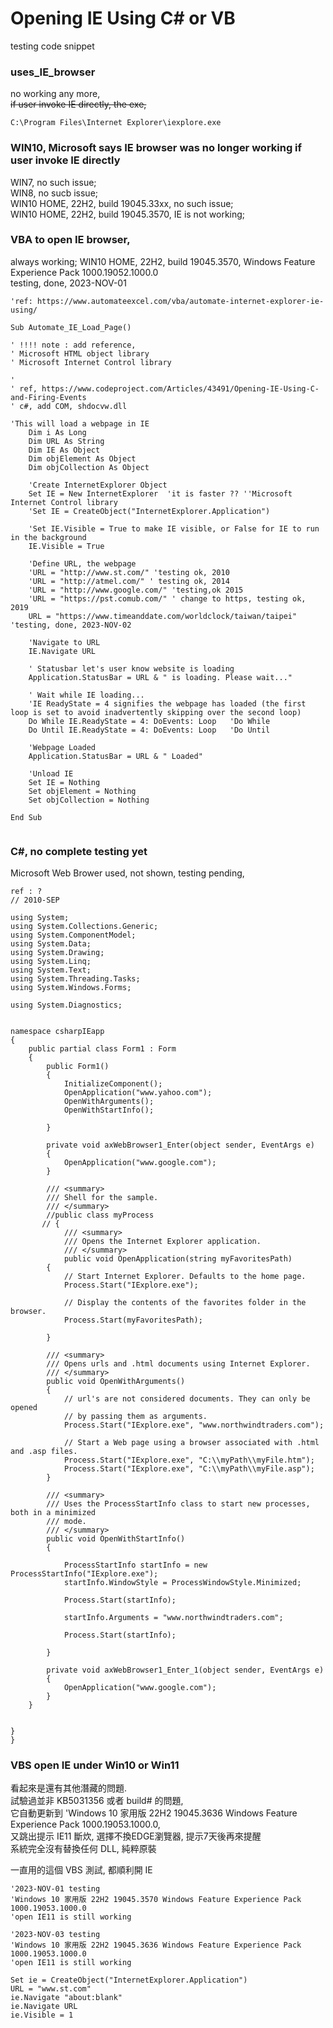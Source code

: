 # Opening IE Using C# or VB
testing code snippet  


### uses_IE_browser
no working any more,  
~~if user invoke IE directly, the exe,~~
```
C:\Program Files\Internet Explorer\iexplore.exe
```

### WIN10, Microsoft says IE browser was no longer working if user invoke IE directly
WIN7, no such issue;  
WIN8, no sucb issue;  
WIN10 HOME, 22H2, build 19045.33xx, no such issue;  
WIN10 HOME, 22H2, build 19045.3570, IE is not working;

### VBA to open IE browser,   
always working;
WIN10 HOME, 22H2, build 19045.3570, Windows Feature Experience Pack 1000.19052.1000.0  
testing, done, 2023-NOV-01

```
'ref: https://www.automateexcel.com/vba/automate-internet-explorer-ie-using/

Sub Automate_IE_Load_Page()

' !!!! note : add reference,
' Microsoft HTML object library
' Microsoft Internet Control library

'
' ref, https://www.codeproject.com/Articles/43491/Opening-IE-Using-C-and-Firing-Events
' c#, add COM, shdocvw.dll

'This will load a webpage in IE
    Dim i As Long
    Dim URL As String
    Dim IE As Object
    Dim objElement As Object
    Dim objCollection As Object
 
    'Create InternetExplorer Object
    Set IE = New InternetExplorer  'it is faster ?? ''Microsoft Internet Control library
    'Set IE = CreateObject("InternetExplorer.Application")
 
    'Set IE.Visible = True to make IE visible, or False for IE to run in the background
    IE.Visible = True
 
    'Define URL, the webpage
    'URL = "http://www.st.com/" 'testing ok, 2010
    'URL = "http://atmel.com/" ' testing ok, 2014
    'URL = "http://www.google.com/" 'testing,ok 2015
    'URL = "https://pst.comub.com/" ' change to https, testing ok, 2019
    URL = "https://www.timeanddate.com/worldclock/taiwan/taipei" 'testing, done, 2023-NOV-02
 
    'Navigate to URL
    IE.Navigate URL
 
    ' Statusbar let's user know website is loading
    Application.StatusBar = URL & " is loading. Please wait..."
 
    ' Wait while IE loading...
    'IE ReadyState = 4 signifies the webpage has loaded (the first loop is set to avoid inadvertently skipping over the second loop)
    Do While IE.ReadyState = 4: DoEvents: Loop   'Do While
    Do Until IE.ReadyState = 4: DoEvents: Loop   'Do Until
 
    'Webpage Loaded
    Application.StatusBar = URL & " Loaded"
    
    'Unload IE
    Set IE = Nothing
    Set objElement = Nothing
    Set objCollection = Nothing
    
End Sub


```


### C#, no complete testing yet
Microsoft Web Brower used, not shown, testing pending,  
```
ref : ?
// 2010-SEP

using System;
using System.Collections.Generic;
using System.ComponentModel;
using System.Data;
using System.Drawing;
using System.Linq;
using System.Text;
using System.Threading.Tasks;
using System.Windows.Forms;

using System.Diagnostics;


namespace csharpIEapp
{
    public partial class Form1 : Form
    {
        public Form1()
        {
            InitializeComponent();
            OpenApplication("www.yahoo.com");
            OpenWithArguments();
            OpenWithStartInfo();

        }

        private void axWebBrowser1_Enter(object sender, EventArgs e)
        {
            OpenApplication("www.google.com");
        }

        /// <summary>
        /// Shell for the sample.
        /// </summary>
        //public class myProcess
       // {
            /// <summary>
            /// Opens the Internet Explorer application.
            /// </summary>
            public void OpenApplication(string myFavoritesPath)
        {
            // Start Internet Explorer. Defaults to the home page.
            Process.Start("IExplore.exe");

            // Display the contents of the favorites folder in the browser.
            Process.Start(myFavoritesPath);

        }

        /// <summary>
        /// Opens urls and .html documents using Internet Explorer.
        /// </summary>
        public void OpenWithArguments()
        {
            // url's are not considered documents. They can only be opened
            // by passing them as arguments.
            Process.Start("IExplore.exe", "www.northwindtraders.com");

            // Start a Web page using a browser associated with .html and .asp files.
            Process.Start("IExplore.exe", "C:\\myPath\\myFile.htm");
            Process.Start("IExplore.exe", "C:\\myPath\\myFile.asp");
        }

        /// <summary>
        /// Uses the ProcessStartInfo class to start new processes, both in a minimized 
        /// mode.
        /// </summary>
        public void OpenWithStartInfo()
        {

            ProcessStartInfo startInfo = new ProcessStartInfo("IExplore.exe");
            startInfo.WindowStyle = ProcessWindowStyle.Minimized;

            Process.Start(startInfo);

            startInfo.Arguments = "www.northwindtraders.com";

            Process.Start(startInfo);

        }

        private void axWebBrowser1_Enter_1(object sender, EventArgs e)
        {
            OpenApplication("www.google.com");
        }
    }


}
}
```



### VBS open IE under Win10 or Win11
看起來是還有其他潛藏的問題.  
試驗過並非 KB5031356 或者 build# 的問題,  
它自動更新到 'Windows 10 家用版 22H2 19045.3636 Windows Feature Experience Pack 1000.19053.1000.0,  
又跳出提示 IE11 斷炊, 選擇不換EDGE瀏覽器, 提示7天後再來提醒  
系統完全沒有替換任何 DLL, 純粹原裝  

一直用的這個 VBS 測試, 都順利開 IE  

```
'2023-NOV-01 testing
'Windows 10 家用版 22H2 19045.3570 Windows Feature Experience Pack 1000.19053.1000.0
'open IE11 is still working

'2023-NOV-03 testing
'Windows 10 家用版 22H2 19045.3636 Windows Feature Experience Pack 1000.19053.1000.0
'open IE11 is still working

Set ie = CreateObject("InternetExplorer.Application")
URL = "www.st.com"
ie.Navigate "about:blank"
ie.Navigate URL
ie.Visible = 1
```
